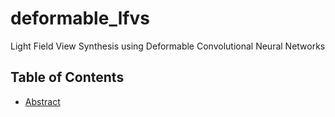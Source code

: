 # deformable_lfvs
Light Field View Synthesis using Deformable Convolutional Neural Networks
## Table of Contents

- [Abstract](#Paper)
